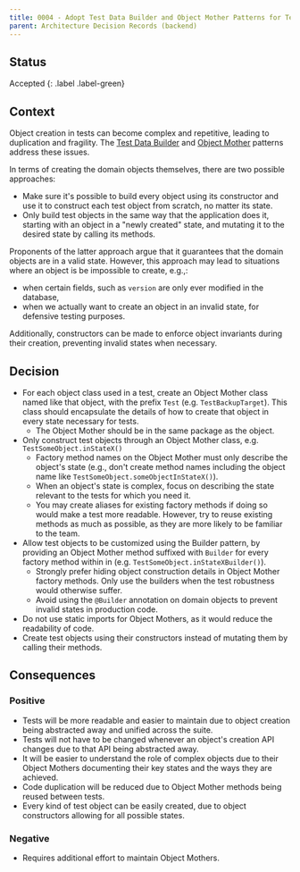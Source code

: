 ```yaml
---
title: 0004 - Adopt Test Data Builder and Object Mother Patterns for Test Data Creation
parent: Architecture Decision Records (backend)
---
```


## Status

Accepted
{: .label .label-green}

## Context

Object creation in tests can become complex and repetitive, leading to duplication and fragility.
The [Test Data Builder](https://wiki.c2.com/?TestDataBuilder) and [Object Mother](https://wiki.c2.com/?ObjectMother)
patterns address these issues.

In terms of creating the domain objects themselves, there are two possible approaches:
- Make sure it's possible to build every object using its constructor and use it to construct each test object
  from scratch, no matter its state.
- Only build test objects in the same way that the application does it,
  starting with an object in a "newly created" state, and mutating it to the desired state by calling its methods.

Proponents of the latter approach argue that it guarantees that the domain objects are in a valid state.
However, this approach may lead to situations where an object is be impossible to create, e.g.,:
- when certain fields, such as `version` are only ever modified in the database,
- when we actually want to create an object in an invalid state, for defensive testing purposes.

Additionally, constructors can be made to enforce object invariants during their creation, preventing invalid states
when necessary.

## Decision

- For each object class used in a test, create an Object Mother class named like that object, with the prefix `Test`
  (e.g. `TestBackupTarget`).
  This class should encapsulate the details of how to create that object in every state necessary for tests.
    - The Object Mother should be in the same package as the object.
- Only construct test objects through an Object Mother class, e.g. `TestSomeObject.inStateX()`
    - Factory method names on the Object Mother must only describe the object's state (e.g., don't create method names
      including the object name like `TestSomeObject.someObjectInStateX()`).
    - When an object's state is complex, focus on describing the state relevant to the tests for which you need it.
    - You may create aliases for existing factory methods if doing so would make a test more readable.
      However, try to reuse existing methods as much as possible, as they are more likely to be familiar to the team.
- Allow test objects to be customized using the Builder pattern,
  by providing an Object Mother method suffixed with `Builder` for every factory method within in
  (e.g. `TestSomeObject.inStateXBuilder()`).
  - Strongly prefer hiding object construction details in Object Mother factory methods. Only use the builders
    when the test robustness would otherwise suffer.
  - Avoid using the `@Builder` annotation on domain objects to prevent invalid states in production code.
- Do not use static imports for Object Mothers, as it would reduce the readability of code.
- Create test objects using their constructors instead of mutating them by calling their methods.

## Consequences

### Positive

- Tests will be more readable and easier to maintain due to object creation being abstracted away
  and unified across the suite.
- Tests will not have to be changed whenever an object's creation API changes due to that API being abstracted away.
- It will be easier to understand the role of complex objects due to their Object Mothers documenting their key states
  and the ways they are achieved.
- Code duplication will be reduced due to Object Mother methods being reused between tests.
- Every kind of test object can be easily created, due to object constructors allowing for all possible states.

### Negative

- Requires additional effort to maintain Object Mothers.